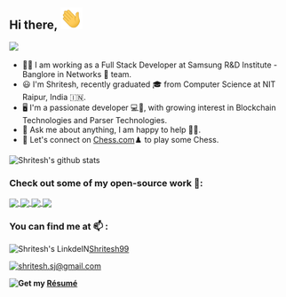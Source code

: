 ## Hi there, <img src="https://raw.githubusercontent.com/ABSphreak/ABSphreak/master/gifs/Hi.gif" width="40px" />

![](https://visitor-badge.laobi.icu/badge?page_id=Shritesh99.Shritesh99)

-    :man_technologist: I am working as a Full Stack Developer at Samsung R&D Institute - Banglore in Networks 📶 team.
-    :smiley: I'm Shritesh, recently graduated 🎓 from Computer Science at NIT Raipur, India 🇮🇳.
-    🖥 I'm a passionate developer :computer::calling:, with growing interest in Blockchain Technologies and Parser Technologies.
-    :thought_balloon: Ask me about anything, I am happy to help :man_teacher:.
-    :two_men_holding_hands: Let's connect on [Chess.com](https://www.chess.com/member/rxshri99):chess_pawn: to play some Chess.

![Shritesh's github stats](https://github-readme-stats.vercel.app/api?username=shritesh99&show_icons=true&hide_border=true)

### Check out some of my open-source work :tada::

<a href="https://github.com/Shritesh99/HideKeyboardWhenTappedAround">
    <img align="center" src="https://github-readme-stats.vercel.app/api/pin/?username=shritesh99&repo=HideKeyboardWhenTappedAround"/>
</a>

<a href="https://github.com/Shritesh99/100DaysofMLCodeChallenge">
    <img align="center" src="https://github-readme-stats.vercel.app/api/pin/?username=shritesh99&repo=100DaysofMLCodeChallenge" />
</a>

<a href="https://github.com/Shritesh99/nations">
    <img align="center" src="https://github-readme-stats.vercel.app/api/pin/?username=shritesh99&repo=nations"/>
</a>

<a href="https://github.com/Shritesh99/Arduino-Basics">
    <img align="center" src="https://github-readme-stats.vercel.app/api/pin/?username=shritesh99&repo=Arduino-Basics"/>
</a>

### You can find me at 📫 :

<img align="left" alt="Shritesh's LinkdeIN" src="https://img.icons8.com/color/30/000000/linkedin.png" /> [Shritesh99](https://linkedin.com/in/shritesh99/)

<img align="left" src="https://img.icons8.com/fluent/30/000000/apple-mail.png"/> shritesh.sj@gmail.com

<img align="left" height="" src="https://img.icons8.com/fluent/30/000000/new-resume-template.png"/> **Get my [Résumé](https://github.com/Shritesh99/Shritesh99/raw/master/Resume/Shritesh's%20Resume.pdf)**
